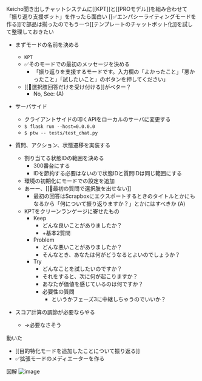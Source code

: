 
Keicho聞き出しチャットシステムに[[KPT]]と[[PROモデル]]を組み合わせて「振り返り支援ボット」を作ったら面白い
[[✅エンパシーライティングモードを作る]]で部品は揃ったのでもう一つ[[テンプレートのチャットボット化]]を試して整理しておきたい

- まずモードの名前を決める
    - `KPT`
    - ✅そのモードでの最初のメッセージを決める
        - 「振り返りを支援するモードです。入力欄の「よかったこと」「悪かったこと」「試したいこと」のボタンを押してください」
    - [[🤔選択肢回答だけを受け付ける]]がベター？
        - No, See: (A)
- サーバサイド
    - クライアントサイドの叩くAPIをローカルのサーバに変更する
    - `$ flask run --host=0.0.0.0`
    - `$ ptw -- tests/test_chat.py`
- 質問、アクション、状態遷移を実装する
    - 割り当てる状態IDの範囲を決める
        - 300番台にする
        - IDを節約する必要はないので状態IDと質問IDは同じ範囲にする
    - 環境の初期化にモードでの設定を追加
    - あーー、[[🤔最初の質問で選択肢を出せない]]
        - 最初の回答はScrapboxにエクスポートするときのタイトルとかにもなるから「何について振り返りますか？」とかにはすべきか (A)
    - KPTをクリーンランゲージに寄せたもの
        - Keep
            - どんな良いことがありましたか？
            - +基本2質問
        - Problem
            - どんな悪いことがありましたか？
            - そんなとき、あなたは何がどうなるとよいのでしょうか？
        - Try
            - どんなことを試したいのですか？
            - それをすると、次に何が起こりますか？
            - あなたが価値を感じているのは何ですか？
            - 必要性の質問
                - というかフェーズ3に中継しちゃうのでいいか？

- スコア計算の調節が必要ならやる
    - →必要なさそう

動いた
- [[目的特化モードを追加したことについて振り返る]]
- ✅拡張モードのメディエーターを作る

図解
![image](https://gyazo.com/492c78d7ed4f16b6b35c5b457f3a0594/thumb/1000)

